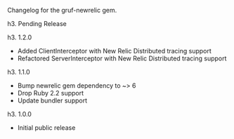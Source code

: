Changelog for the gruf-newrelic gem.

h3. Pending Release

h3. 1.2.0

- Added ClientInterceptor with New Relic Distributed tracing support
- Refactored ServerInterceptor with New Relic Distributed tracing support

h3. 1.1.0

- Bump newrelic gem dependency to ~> 6
- Drop Ruby 2.2 support
- Update bundler support

h3. 1.0.0

- Initial public release
